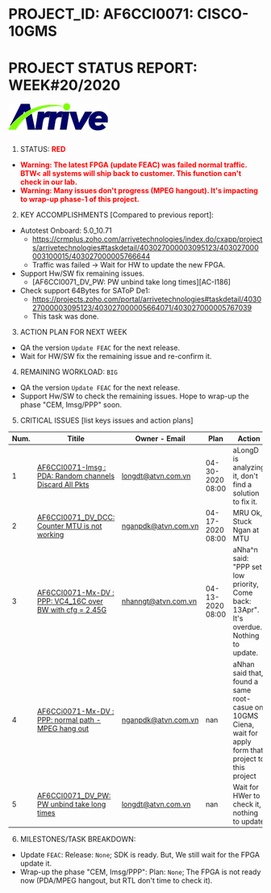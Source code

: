 # PROJECT_ID: AF6CCI0071: CISCO-10GMS
# PROJECT STATUS REPORT: WEEK#20/2020

[![Arrive](https://raw.githubusercontent.com/dangtv271202/atvn/master/ArriveTechLogoBlue.png)](https://www.arrivetechnologies.com)

1. STATUS: **<span style="color:RED">RED**

  * **<span style="color:RED">Warning: The latest FPGA (update FEAC) was failed normal traffic. BTW< all systems will ship back to customer. This function can't check in our lab.**
  * **<span style="color:RED">Warning: Many issues don't progress (MPEG hangout). It's impacting to wrap-up phase-1 of this project.**

2. KEY ACCOMPLISHMENTS [Compared to previous report]:

  * Autotest Onboard: 5.0_10.71
    - https://crmplus.zoho.com/arrivetechnologies/index.do/cxapp/projects/arrivetechnologies#taskdetail/403027000003095123/403027000003100015/403027000005766644
    - Traffic was failed -> Wait for HW to update the new FPGA.
  * Support Hw/SW fix remaining issues.
    - [AF6CCI0071_DV_PW: PW unbind take long times][AC-I186]
  * Check support 64Bytes for SAToP De1:
    - https://projects.zoho.com/portal/arrivetechnologies#taskdetail/403027000003095123/403027000005664071/403027000005767039
    - This task was done.

3. ACTION PLAN FOR NEXT WEEK

  * QA the version ```Update FEAC``` for the next release.
  * Wait for HW/SW fix the remaining issue and re-confirm it.

4. REMAINING WORKLOAD: ```BIG```

  * QA the version ```Update FEAC``` for the next release.
  * Support Hw/SW to check the remaining issues. Hope to wrap-up the phase "CEM, Imsg/PPP" soon.

5. CRITICAL ISSUES [list keys issues and action plans]

|Num. |Titile |Owner - Email |Plan |Action |
| ------ | ------ | ------ | ------ | ------ |
| 1 | [AF6CCI0071-Imsg : PDA: Random channels Discard All Pkts][AC1-I406] | longdt@atvn.com.vn | 04-30-2020 08:00 | aLongD is analyzing it, don't find a solution to fix it.|
| 2 | [AF6CCI0071_DV_DCC: Counter MTU is not working][AC1-I345] | nganpdk@atvn.com.vn | 04-17-2020 08:00 | MRU Ok, Stuck Ngan at MTU|
| 3 | [AF6CCI0071-Mx-DV : PPP: VC4_16C over BW with cfg = 2,45G][AC1-I328] | nhanngt@atvn.com.vn | 04-13-2020 08:00 | aNha^n said: "PPP set low priority, Come back: 13Apr". It's overdue. Nothing to update.|
| 4 | [AF6CCi0071-Mx-DV : PPP: normal path - MPEG hang out][AC1-I324] | nganpdk@atvn.com.vn | nan | aNhan said that, found a same root-casue on 10GMS Ciena, wait for apply form that project to this project|
| 5 | [AF6CCI0071_DV_PW: PW unbind take long times][AC1-I186] | longdt@atvn.com.vn | nan | Wait for HWer to check it, nothing to update|


6. MILESTONES/TASK BREAKDOWN:

  * Update ```FEAC```: Release: `None`; SDK is ready. But, We still wait for the FPGA update it.
  * Wrap-up the phase "CEM, Imsg/PPP": Plan: ```None```; The FPGA is not ready now (PDA/MPEG hangout, but RTL don't time to check it).


[//]: # (These are reference links used in the body of this note and get stripped out when the markdown processor does its job. There is no need to format nicely because it shouldn't be seen. Thanks SO - http://stackoverflow.com/questions/4823468/store-comments-in-markdown-syntax)

  [AC1-I451]:<https://crmplus.zoho.com/arrivetechnologies/index.do/cxapp/projects/arrivetechnologies#buginfo/403027000003095123/403027000005457481>
  [AC1-I406]:<https://crmplus.zoho.com/arrivetechnologies/index.do/cxapp/projects/arrivetechnologies#buginfo/403027000003095123/403027000005000092>
  [AC1-I400]:<https://crmplus.zoho.com/arrivetechnologies/index.do/cxapp/projects/arrivetechnologies#buginfo/403027000003095123/403027000004959321>
  [AC1-I371]:<https://crmplus.zoho.com/arrivetechnologies/index.do/cxapp/projects/arrivetechnologies#buginfo/403027000003095123/403027000004783041>
  [AC1-I365]:<https://crmplus.zoho.com/arrivetechnologies/index.do/cxapp/projects/arrivetechnologies#buginfo/403027000003095123/403027000004679200>
  [AC1-I364]:<https://crmplus.zoho.com/arrivetechnologies/index.do/cxapp/projects/arrivetechnologies#buginfo/403027000003095123/403027000004722049>
  [AC1-I345]:<https://crmplus.zoho.com/arrivetechnologies/index.do/cxapp/projects/arrivetechnologies#buginfo/403027000003095123/403027000004614259>
  [AC1-I344]:<https://crmplus.zoho.com/arrivetechnologies/index.do/cxapp/projects/arrivetechnologies#buginfo/403027000003095123/403027000004611065>
  [AC1-I343]:<https://crmplus.zoho.com/arrivetechnologies/index.do/cxapp/projects/arrivetechnologies#buginfo/403027000003095123/403027000004611044>
  [AC1-I328]:<https://crmplus.zoho.com/arrivetechnologies/index.do/cxapp/projects/arrivetechnologies#buginfo/403027000003095123/403027000004546009>
  [AC1-I324]:<https://crmplus.zoho.com/arrivetechnologies/index.do/cxapp/projects/arrivetechnologies#buginfo/403027000003095123/403027000004542007>
  [AC1-I296]:<https://crmplus.zoho.com/arrivetechnologies/index.do/cxapp/projects/arrivetechnologies#buginfo/403027000003095123/403027000004357407>
  [AC1-I253]:<https://crmplus.zoho.com/arrivetechnologies/index.do/cxapp/projects/arrivetechnologies#buginfo/403027000003095123/403027000004168021>
  [AC1-I245]:<https://crmplus.zoho.com/arrivetechnologies/index.do/cxapp/projects/arrivetechnologies#buginfo/403027000003095123/403027000004148065>
  [AC1-I228]:<https://crmplus.zoho.com/arrivetechnologies/index.do/cxapp/projects/arrivetechnologies#buginfo/403027000003095123/403027000004104093>
  [AC1-I223]:<https://crmplus.zoho.com/arrivetechnologies/index.do/cxapp/projects/arrivetechnologies#buginfo/403027000003095123/403027000004095246>
  [AC1-I211]:<https://crmplus.zoho.com/arrivetechnologies/index.do/cxapp/projects/arrivetechnologies#buginfo/403027000003095123/403027000004066219>
  [AC1-I209]:<https://crmplus.zoho.com/arrivetechnologies/index.do/cxapp/projects/arrivetechnologies#buginfo/403027000003095123/403027000004066141>
  [AC1-I193]:<https://crmplus.zoho.com/arrivetechnologies/index.do/cxapp/projects/arrivetechnologies#buginfo/403027000003095123/403027000004046420>
  [AC1-I192]:<https://crmplus.zoho.com/arrivetechnologies/index.do/cxapp/projects/arrivetechnologies#buginfo/403027000003095123/403027000004046401>
  [AC1-I186]:<https://crmplus.zoho.com/arrivetechnologies/index.do/cxapp/projects/arrivetechnologies#buginfo/403027000003095123/403027000004048184>
  [AC1-I178]:<https://crmplus.zoho.com/arrivetechnologies/index.do/cxapp/projects/arrivetechnologies#buginfo/403027000003095123/403027000004035577>
  [AC1-I172]:<https://crmplus.zoho.com/arrivetechnologies/index.do/cxapp/projects/arrivetechnologies#buginfo/403027000003095123/403027000004020719>
  [AC1-I147]:<https://crmplus.zoho.com/arrivetechnologies/index.do/cxapp/projects/arrivetechnologies#buginfo/403027000003095123/403027000003965182>
  [AC1-I136]:<https://crmplus.zoho.com/arrivetechnologies/index.do/cxapp/projects/arrivetechnologies#buginfo/403027000003095123/403027000003933388>
  [AC1-I65]:<https://crmplus.zoho.com/arrivetechnologies/index.do/cxapp/projects/arrivetechnologies#buginfo/403027000003095123/403027000003684436>
  [AC1-I45]:<https://crmplus.zoho.com/arrivetechnologies/index.do/cxapp/projects/arrivetechnologies#buginfo/403027000003095123/403027000003660083>
